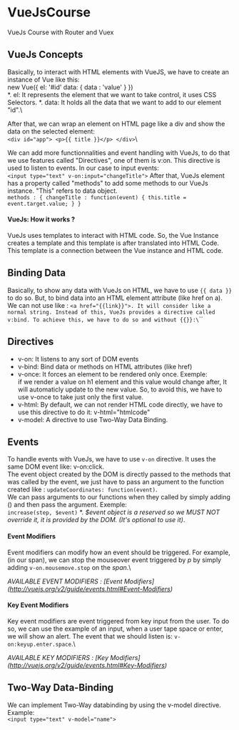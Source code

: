 # VueJsCourse
VueJs Course with Router and Vuex

## VueJs Concepts

Basically, to interact with HTML elements with VueJS, we have to create an instance of Vue like this:\
    new Vue({
        el: '#id'
        data: {
            data : 'value'
        }
    })\
*. el: It represents the element that we want to take control, it uses CSS Selectors.
*. data: It holds all the data that we want to add to our element "id".\

After that, we can wrap an element on HTML page like a div and show the data on the selected element:\
    ```<div id="app">
		<p>{{ title }}</p>
	</div>```\

We can add more functionnalities and event handling with VueJs, to do that we use features called "Directives", one of them is v:on. This directive is used to listen to events. In our case to input events:\
    ```<input type="text" v-on:input="changeTitle">```
After that, VueJs element has a property called "methods" to add some methods to our VueJs instance. "This" refers to data object.\
        ```methods : {
            changeTitle : function(event) {
            this.title = event.target.value;
            }
        }```

#### VueJs: How it works ?
VueJs uses templates to interact with HTML code. So, the Vue Instance creates a template and this template is after translated into HTML Code. This template is a connection between the Vue instance and HTML code.

## Binding Data
Basically, to show any data with VueJs on HTML, we have to use ``{{ data }}`` to do so. But, to bind data into an HTML element attribute (like href on a). We can not use like : `` <a href="{{link}}">. It will consider like a normal string. Instead of this, VueJs provides a directive called v:bind. To achieve this, we have to do so and without {{}}:\
    ``<a v-bind:href="data">``

## Directives
* v-on: It listens to any sort of DOM events
* v-bind: Bind data or methods on HTML attributes (like href)
* v-once: It forces an element to be rendered only once. Exemple:\
    if we render a value on h1 element and this value would change after, It will automaticly update
    to the new value. So, to avoid this, we have to use v-once to take just only the first value.
* v-html: By default, we can not render HTML code directly, we have to use this directive to do it:
    v-html="htmlcode"
* v-model: A directive to use Two-Way Data Binding.

## Events
To handle events with VueJs, we have to use ```v-on``` directive. It uses the same DOM event like: v-on:click.\
The event object created by the DOM is directly passed to the methods that was called by the event, we just have to pass an argument to the function created like : ```updateCoordinates: function(event)```.\
We can pass arguments to our functions when they called by simply adding () and then pass the argument. Exemple:\
    ```increase(step, $event)```
*. *_$event_ object is a reserved so we _MUST NOT_ override it, it is provided by the DOM. (It's optional to use it)*.
#### Event Modifiers
Event modifiers can modify how an event should be triggered. For example, (in our span), we can stop the mouseover event triggered by _p_ by simply adding ```v-on.mousemove.stop``` on the _span_.\

*AVAILABLE EVENT MODIFIERS : [Event Modifiers] (http://vuejs.org/v2/guide/events.html#Event-Modifiers)*

#### Key Event Modifiers
Key event modifiers are event triggered from key input from the user. To do so, we can use the example of an input, when a user tape space or enter, we will show an alert. The event that we should listen is: ```v-on:keyup.enter.space```.\

*AVAILABLE KEY MODIFIERS : [Key Modifiers] (http://vuejs.org/v2/guide/events.html#Key-Modifiers)*

## Two-Way Data-Binding
We can implement Two-Way databinding by using the v-model directive. Example:\
  ```<input type="text" v-model="name">```